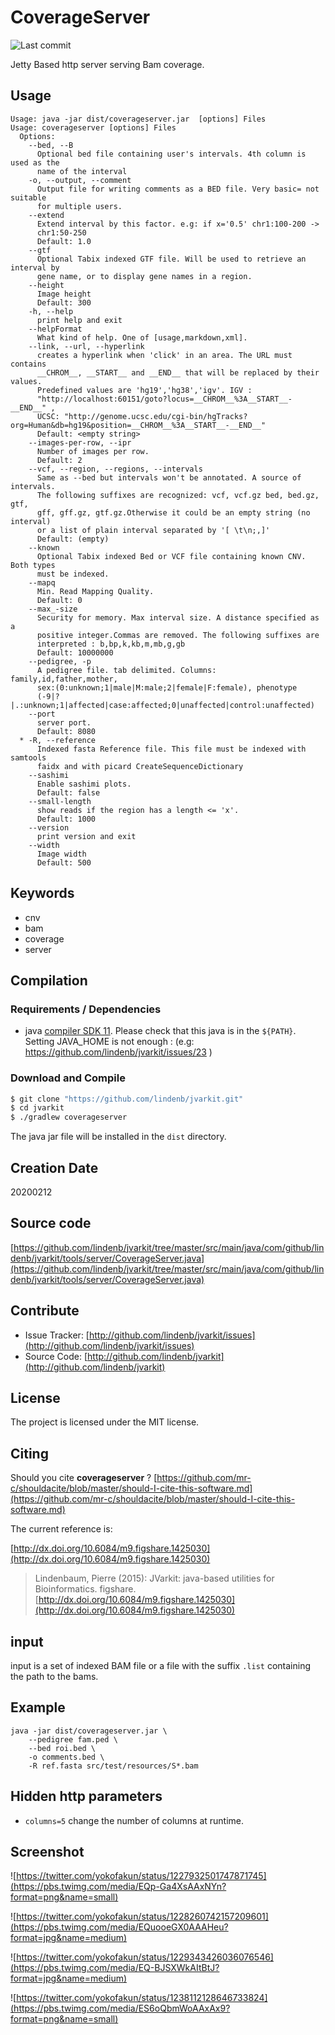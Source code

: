 # CoverageServer

![Last commit](https://img.shields.io/github/last-commit/lindenb/jvarkit.png)

Jetty Based http server serving Bam coverage.


## Usage

```
Usage: java -jar dist/coverageserver.jar  [options] Files
Usage: coverageserver [options] Files
  Options:
    --bed, --B
      Optional bed file containing user's intervals. 4th column is used as the 
      name of the interval
    -o, --output, --comment
      Output file for writing comments as a BED file. Very basic= not suitable 
      for multiple users.
    --extend
      Extend interval by this factor. e.g: if x='0.5' chr1:100-200 -> 
      chr1:50-250 
      Default: 1.0
    --gtf
      Optional Tabix indexed GTF file. Will be used to retrieve an interval by 
      gene name, or to display gene names in a region.
    --height
      Image height
      Default: 300
    -h, --help
      print help and exit
    --helpFormat
      What kind of help. One of [usage,markdown,xml].
    --link, --url, --hyperlink
      creates a hyperlink when 'click' in an area. The URL must contains 
      __CHROM__, __START__ and __END__ that will be replaced by their values. 
      Predefined values are 'hg19','hg38','igv'. IGV : 
      "http://localhost:60151/goto?locus=__CHROM__%3A__START__-__END__" , 
      UCSC: "http://genome.ucsc.edu/cgi-bin/hgTracks?org=Human&db=hg19&position=__CHROM__%3A__START__-__END__"
      Default: <empty string>
    --images-per-row, --ipr
      Number of images per row.
      Default: 2
    --vcf, --region, --regions, --intervals
      Same as --bed but intervals won't be annotated. A source of intervals. 
      The following suffixes are recognized: vcf, vcf.gz bed, bed.gz, gtf, 
      gff, gff.gz, gtf.gz.Otherwise it could be an empty string (no interval) 
      or a list of plain interval separated by '[ \t\n;,]'
      Default: (empty)
    --known
      Optional Tabix indexed Bed or VCF file containing known CNV. Both types 
      must be indexed.
    --mapq
      Min. Read Mapping Quality.
      Default: 0
    --max_-size
      Security for memory. Max interval size. A distance specified as a 
      positive integer.Commas are removed. The following suffixes are 
      interpreted : b,bp,k,kb,m,mb,g,gb
      Default: 10000000
    --pedigree, -p
      A pedigree file. tab delimited. Columns: family,id,father,mother, 
      sex:(0:unknown;1|male|M:male;2|female|F:female), phenotype 
      (-9|?|.:unknown;1|affected|case:affected;0|unaffected|control:unaffected) 
    --port
      server port.
      Default: 8080
  * -R, --reference
      Indexed fasta Reference file. This file must be indexed with samtools 
      faidx and with picard CreateSequenceDictionary
    --sashimi
      Enable sashimi plots.
      Default: false
    --small-length
      show reads if the region has a length <= 'x'.
      Default: 1000
    --version
      print version and exit
    --width
      Image width
      Default: 500

```


## Keywords

 * cnv
 * bam
 * coverage
 * server


## Compilation

### Requirements / Dependencies

* java [compiler SDK 11](https://jdk.java.net/11/). Please check that this java is in the `${PATH}`. Setting JAVA_HOME is not enough : (e.g: https://github.com/lindenb/jvarkit/issues/23 )


### Download and Compile

```bash
$ git clone "https://github.com/lindenb/jvarkit.git"
$ cd jvarkit
$ ./gradlew coverageserver
```

The java jar file will be installed in the `dist` directory.


## Creation Date

20200212

## Source code 

[https://github.com/lindenb/jvarkit/tree/master/src/main/java/com/github/lindenb/jvarkit/tools/server/CoverageServer.java](https://github.com/lindenb/jvarkit/tree/master/src/main/java/com/github/lindenb/jvarkit/tools/server/CoverageServer.java)


## Contribute

- Issue Tracker: [http://github.com/lindenb/jvarkit/issues](http://github.com/lindenb/jvarkit/issues)
- Source Code: [http://github.com/lindenb/jvarkit](http://github.com/lindenb/jvarkit)

## License

The project is licensed under the MIT license.

## Citing

Should you cite **coverageserver** ? [https://github.com/mr-c/shouldacite/blob/master/should-I-cite-this-software.md](https://github.com/mr-c/shouldacite/blob/master/should-I-cite-this-software.md)

The current reference is:

[http://dx.doi.org/10.6084/m9.figshare.1425030](http://dx.doi.org/10.6084/m9.figshare.1425030)

> Lindenbaum, Pierre (2015): JVarkit: java-based utilities for Bioinformatics. figshare.
> [http://dx.doi.org/10.6084/m9.figshare.1425030](http://dx.doi.org/10.6084/m9.figshare.1425030)


## input

input is a set of indexed BAM file or a file with the suffix `.list` containing the path to the bams.
 
## Example

```
java -jar dist/coverageserver.jar \
	--pedigree fam.ped \
	--bed roi.bed \
	-o comments.bed \
	-R ref.fasta src/test/resources/S*.bam

```
## Hidden http parameters

 * `columns=5` change the number of columns at runtime.

## Screenshot

![https://twitter.com/yokofakun/status/1227932501747871745](https://pbs.twimg.com/media/EQp-Ga4XsAAxNYn?format=png&name=small)

![https://twitter.com/yokofakun/status/1228260742157209601](https://pbs.twimg.com/media/EQuooeGX0AAAHeu?format=jpg&name=medium)

![https://twitter.com/yokofakun/status/1229343426036076546](https://pbs.twimg.com/media/EQ-BJSXWkAItBtJ?format=jpg&name=medium)

![https://twitter.com/yokofakun/status/1238112128646733824](https://pbs.twimg.com/media/ES6oQbmWoAAxAx9?format=png&name=small)


